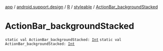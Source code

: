 [app](../../../index.md) / [android.support.design](../../index.md) / [R](../index.md) / [styleable](index.md) / [ActionBar_backgroundStacked](./-action-bar_background-stacked.md)

# ActionBar_backgroundStacked

`static val ActionBar_backgroundStacked: `[`Int`](https://kotlinlang.org/api/latest/jvm/stdlib/kotlin/-int/index.html)
`static val ActionBar_backgroundStacked: `[`Int`](https://kotlinlang.org/api/latest/jvm/stdlib/kotlin/-int/index.html)